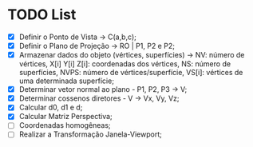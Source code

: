 # TODO List

- [x] Definir o Ponto de Vista -> C(a,b,c);
- [x] Definir o Plano de Projeção -> RO | P1, P2 e P2;
- [x] Armazenar dados do objeto (vértices, superfícies) ->
        NV: número de vértices,
        X[i] Y[i] Z[i]: coordenadas dos vértices,
        NS: número de superfícies,
        NVPS: número de vértices/superfície,
        VS[i]: vértices de uma determinada superfície;
- [x] Determinar vetor normal ao plano
        - P1, P2, P3 -> V;
- [x] Determinar cossenos diretores
        - V -> Vx, Vy, Vz;
- [x] Calcular d0, d1 e d;
- [x] Calcular Matriz Perspectiva;
- [ ] Coordenadas homogêneas;
- [ ] Realizar a Transformação Janela-Viewport;